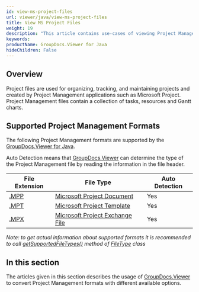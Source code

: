 ```yaml
---
id: view-ms-project-files
url: viewer/java/view-ms-project-files
title: View MS Project Files
weight: 19
description: "This article contains use-cases of viewing Project Management file with GroupDocs.Viewer within your Java applications."
keywords: 
productName: GroupDocs.Viewer for Java
hideChildren: False
---
```

## Overview

Project files are used for organizing, tracking, and maintaining projects and created by Project Management applications such as Microsoft Project. Project Management files contain a collection of tasks, resources and Gantt charts.

## Supported Project Management Formats

The following Project Management formats are supported by the [GroupDocs.Viewer for Java](https://products.groupdocs.com/viewer/java). 

Auto Detection means that [GroupDocs.Viewer](https://products.groupdocs.com/viewer) can determine the type of the Project Management file by reading the information in the file header.

| File Extension | File Type | Auto Detection |
| --- | --- | --- |
| [.MPP](https://wiki.fileformat.com/project-management/mpp) | [Microsoft Project Document](https://wiki.fileformat.com/project-management/mpp) | Yes |
| [.MPT](https://wiki.fileformat.com/project-management/mpt) | [Microsoft Project Template](https://wiki.fileformat.com/project-management/mpt) | Yes |
| [.MPX](https://wiki.fileformat.com/project-management/mpx) | [Microsoft Project Exchange File](https://wiki.fileformat.com/project-management/mpx) | Yes |

*Note:* _to get actual information about supported formats it is recommended to call [getSupportedFileTypes()](https://apireference.groupdocs.com/viewer/java/com.groupdocs.viewer/FileType#getSupportedFileTypes()) method of [FileType](https://apireference.groupdocs.com/viewer/java/com.groupdocs.viewer/FileType) class_

## In this section

The articles given in this section describes the usage of [GroupDocs.Viewer](https://products.groupdocs.com/viewer) to convert Project Management formats with different available options.
